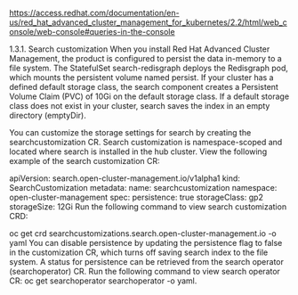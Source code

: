https://access.redhat.com/documentation/en-us/red_hat_advanced_cluster_management_for_kubernetes/2.2/html/web_console/web-console#queries-in-the-console



1.3.1. Search customization
When you install Red Hat Advanced Cluster Management, the product is configured to persist the data in-memory to a file system. The StatefulSet search-redisgraph deploys the Redisgraph pod, which mounts the persistent volume named persist. If your cluster has a defined default storage class, the search component creates a Persistent Volume Claim (PVC) of 10Gi on the default storage class. If a default storage class does not exist in your cluster, search saves the index in an empty directory (emptyDir).

You can customize the storage settings for search by creating the searchcustomization CR. Search customization is namespace-scoped and located where search is installed in the hub cluster. View the following example of the search customization CR:

apiVersion: search.open-cluster-management.io/v1alpha1
kind: SearchCustomization
metadata:
  name: searchcustomization
  namespace: open-cluster-management
spec:
  persistence: true
  storageClass: gp2
  storageSize: 12Gi
Run the following command to view search customization CRD:

oc get crd searchcustomizations.search.open-cluster-management.io -o yaml
You can disable persistence by updating the persistence flag to false in the customization CR, which turns off saving search index to the file system. A status for persistence can be retrieved from the search operator (searchoperator) CR. Run the following command to view search operator CR: oc get searchoperator searchoperator -o yaml.

